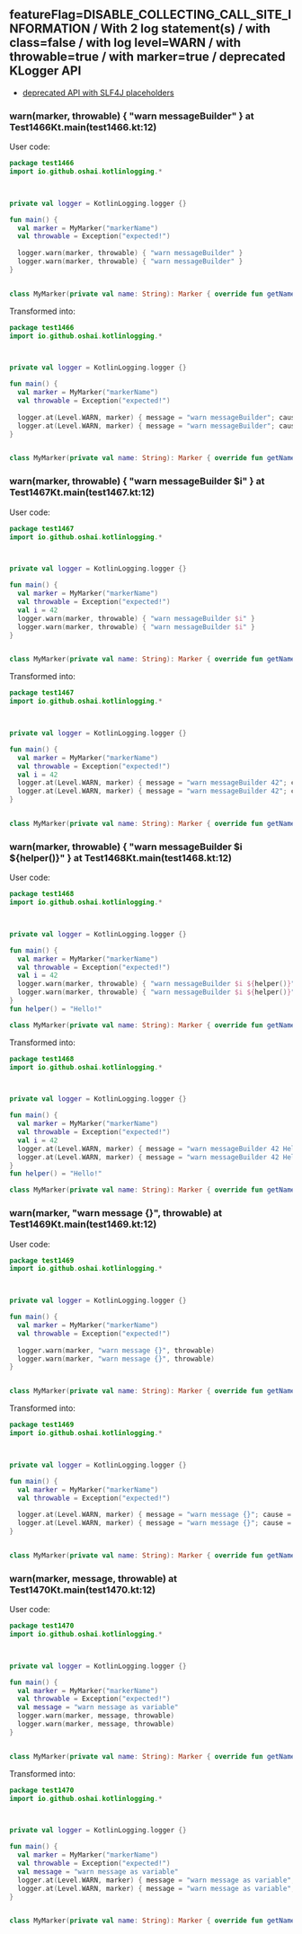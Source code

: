 ## featureFlag=DISABLE_COLLECTING_CALL_SITE_INFORMATION / With 2 log statement(s) / with class=false / with log level=WARN / with throwable=true / with marker=true / deprecated KLogger API

* [deprecated API with SLF4J placeholders](deprecated-slf4j-placeholders.md)

###  warn(marker, throwable) { "warn messageBuilder" } at Test1466Kt.main(test1466.kt:12)

User code:
```kotlin
package test1466
import io.github.oshai.kotlinlogging.*



private val logger = KotlinLogging.logger {}

fun main() {
  val marker = MyMarker("markerName")
  val throwable = Exception("expected!")
  
  logger.warn(marker, throwable) { "warn messageBuilder" }
  logger.warn(marker, throwable) { "warn messageBuilder" }
}


class MyMarker(private val name: String): Marker { override fun getName() = name }

```
  
Transformed into:
```kotlin
package test1466
import io.github.oshai.kotlinlogging.*



private val logger = KotlinLogging.logger {}

fun main() {
  val marker = MyMarker("markerName")
  val throwable = Exception("expected!")
  
  logger.at(Level.WARN, marker) { message = "warn messageBuilder"; cause = throwable; internalCompilerData = KLoggingEventBuilder.InternalCompilerData(messageTemplate = "\"warn messageBuilder\"")
  logger.at(Level.WARN, marker) { message = "warn messageBuilder"; cause = throwable; internalCompilerData = KLoggingEventBuilder.InternalCompilerData(messageTemplate = "\"warn messageBuilder\"")
}


class MyMarker(private val name: String): Marker { override fun getName() = name }

```

###  warn(marker, throwable) { "warn messageBuilder $i" } at Test1467Kt.main(test1467.kt:12)

User code:
```kotlin
package test1467
import io.github.oshai.kotlinlogging.*



private val logger = KotlinLogging.logger {}

fun main() {
  val marker = MyMarker("markerName")
  val throwable = Exception("expected!")
  val i = 42
  logger.warn(marker, throwable) { "warn messageBuilder $i" }
  logger.warn(marker, throwable) { "warn messageBuilder $i" }
}


class MyMarker(private val name: String): Marker { override fun getName() = name }

```
  
Transformed into:
```kotlin
package test1467
import io.github.oshai.kotlinlogging.*



private val logger = KotlinLogging.logger {}

fun main() {
  val marker = MyMarker("markerName")
  val throwable = Exception("expected!")
  val i = 42
  logger.at(Level.WARN, marker) { message = "warn messageBuilder 42"; cause = throwable; internalCompilerData = KLoggingEventBuilder.InternalCompilerData(messageTemplate = "\"warn messageBuilder $i\"")
  logger.at(Level.WARN, marker) { message = "warn messageBuilder 42"; cause = throwable; internalCompilerData = KLoggingEventBuilder.InternalCompilerData(messageTemplate = "\"warn messageBuilder $i\"")
}


class MyMarker(private val name: String): Marker { override fun getName() = name }

```

###  warn(marker, throwable) { "warn messageBuilder $i ${helper()}" } at Test1468Kt.main(test1468.kt:12)

User code:
```kotlin
package test1468
import io.github.oshai.kotlinlogging.*



private val logger = KotlinLogging.logger {}

fun main() {
  val marker = MyMarker("markerName")
  val throwable = Exception("expected!")
  val i = 42
  logger.warn(marker, throwable) { "warn messageBuilder $i ${helper()}" }
  logger.warn(marker, throwable) { "warn messageBuilder $i ${helper()}" }
}
fun helper() = "Hello!"

class MyMarker(private val name: String): Marker { override fun getName() = name }

```
  
Transformed into:
```kotlin
package test1468
import io.github.oshai.kotlinlogging.*



private val logger = KotlinLogging.logger {}

fun main() {
  val marker = MyMarker("markerName")
  val throwable = Exception("expected!")
  val i = 42
  logger.at(Level.WARN, marker) { message = "warn messageBuilder 42 Hello!"; cause = throwable; internalCompilerData = KLoggingEventBuilder.InternalCompilerData(messageTemplate = "\"warn messageBuilder $i ${helper()}\"")
  logger.at(Level.WARN, marker) { message = "warn messageBuilder 42 Hello!"; cause = throwable; internalCompilerData = KLoggingEventBuilder.InternalCompilerData(messageTemplate = "\"warn messageBuilder $i ${helper()}\"")
}
fun helper() = "Hello!"

class MyMarker(private val name: String): Marker { override fun getName() = name }

```

###  warn(marker, "warn message {}", throwable) at Test1469Kt.main(test1469.kt:12)

User code:
```kotlin
package test1469
import io.github.oshai.kotlinlogging.*



private val logger = KotlinLogging.logger {}

fun main() {
  val marker = MyMarker("markerName")
  val throwable = Exception("expected!")
  
  logger.warn(marker, "warn message {}", throwable)
  logger.warn(marker, "warn message {}", throwable)
}


class MyMarker(private val name: String): Marker { override fun getName() = name }

```
  
Transformed into:
```kotlin
package test1469
import io.github.oshai.kotlinlogging.*



private val logger = KotlinLogging.logger {}

fun main() {
  val marker = MyMarker("markerName")
  val throwable = Exception("expected!")
  
  logger.at(Level.WARN, marker) { message = "warn message {}"; cause = throwable; internalCompilerData = KLoggingEventBuilder.InternalCompilerData(messageTemplate = "\"warn message {}\"")
  logger.at(Level.WARN, marker) { message = "warn message {}"; cause = throwable; internalCompilerData = KLoggingEventBuilder.InternalCompilerData(messageTemplate = "\"warn message {}\"")
}


class MyMarker(private val name: String): Marker { override fun getName() = name }

```

###  warn(marker, message, throwable) at Test1470Kt.main(test1470.kt:12)

User code:
```kotlin
package test1470
import io.github.oshai.kotlinlogging.*



private val logger = KotlinLogging.logger {}

fun main() {
  val marker = MyMarker("markerName")
  val throwable = Exception("expected!")
  val message = "warn message as variable"
  logger.warn(marker, message, throwable)
  logger.warn(marker, message, throwable)
}


class MyMarker(private val name: String): Marker { override fun getName() = name }

```
  
Transformed into:
```kotlin
package test1470
import io.github.oshai.kotlinlogging.*



private val logger = KotlinLogging.logger {}

fun main() {
  val marker = MyMarker("markerName")
  val throwable = Exception("expected!")
  val message = "warn message as variable"
  logger.at(Level.WARN, marker) { message = "warn message as variable"; cause = throwable; internalCompilerData = KLoggingEventBuilder.InternalCompilerData(messageTemplate = "message")
  logger.at(Level.WARN, marker) { message = "warn message as variable"; cause = throwable; internalCompilerData = KLoggingEventBuilder.InternalCompilerData(messageTemplate = "message")
}


class MyMarker(private val name: String): Marker { override fun getName() = name }

```
